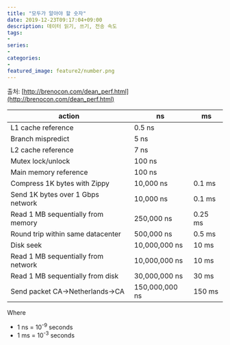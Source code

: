 ```yaml
---
title: "모두가 알아야 할 숫자"
date: 2019-12-23T09:17:04+09:00
description: 데이터 읽기, 쓰기, 전송 속도
tags:
-
series:
-
categories:
-
featured_image: feature2/number.png
---
```


출처: [http://brenocon.com/dean_perf.html](http://brenocon.com/dean_perf.html)

| action  | ns  | ms  |
|---|---|---|
| L1 cache reference  | 0.5 ns  |   |
| Branch mispredict  | 5 ns  |   |
| L2 cache reference  | 7 ns  |   |
| Mutex lock/unlock  | 100 ns  |   |
| Main memory reference  | 100 ns  |   |
| Compress 1K bytes with Zippy  | 10,000 ns  | 0.1 ms  |
| Send 1K bytes over 1 Gbps network  | 10,000 ns  | 0.1 ms  |
| Read 1 MB sequentially from memory	  | 250,000 ns  | 0.25 ms  |
| Round trip within same datacenter  | 500,000 ns  | 0.5 ms  |
| Disk seek  | 10,000,000 ns  | 10 ms  |
| Read 1 MB sequentially from network	  | 10,000,000 ns  | 10 ms  |
| Read 1 MB sequentially from disk  | 30,000,000 ns  | 30 ms  |
| Send packet CA->Netherlands->CA  | 150,000,000 ns  | 150 ms  |

Where

- 1 ns = 10<sup>-9</sup> seconds
- 1 ms = 10<sup>-3</sup> seconds